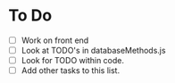 # To Do
- [ ] Work on front end
- [ ] Look at TODO's in databaseMethods.js
- [ ] Look for TODO within code.
- [ ] Add other tasks to this list.
